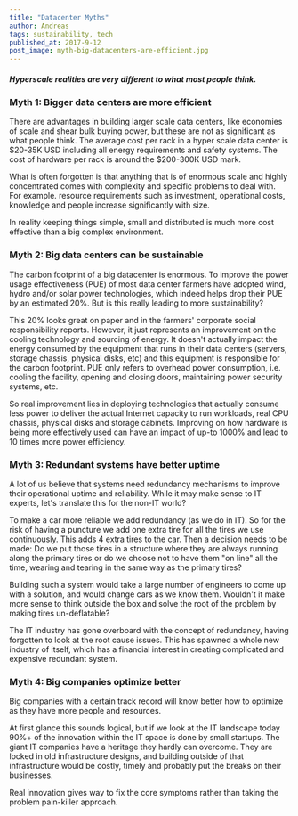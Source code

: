 ```yaml
---
title: "Datacenter Myths"
author: Andreas
tags: sustainability, tech
published_at: 2017-9-12
post_image: myth-big-datacenters-are-efficient.jpg
---
```


##### Hyperscale realities are very different to what most people think.

### Myth 1: Bigger data centers are more efficient

There are advantages in building larger scale data centers, like economies of scale and shear bulk buying power, but these are not as significant as what people think. The average cost per rack in a hyper scale data center is $20-35K USD including all energy requirements and safety systems. The cost of hardware per rack is around the $200-300K USD mark.

What is often forgotten is that anything that is of enormous scale and highly concentrated comes with complexity and specific problems to deal with. For example. resource requirements such as investment, operational costs, knowledge and people increase significantly with size.

In reality keeping things simple, small and distributed is much more cost effective than a big complex environment.

### Myth 2: Big data centers can be sustainable

The carbon footprint of a big datacenter is enormous. To improve the power usage effectiveness (PUE) of most data center farmers have adopted wind, hydro and/or solar power technologies, which indeed helps drop their PUE by an estimated 20%. But is this really leading to more sustainability?

This 20% looks great on paper and in the farmers' corporate social responsibility reports. However, it just represents an improvement on the cooling technology and sourcing of energy. It doesn't actually impact the energy consumed by the equipment that runs in their data centers (servers, storage chassis, physical disks, etc) and this equipment is responsible for the carbon footprint. PUE only refers to overhead power consumption, i.e. cooling the facility, opening and closing doors, maintaining power security systems, etc.

So real improvement lies in deploying technologies that actually consume less power to deliver the actual Internet capacity to run workloads, real CPU chassis, physical disks and storage cabinets. Improving on how hardware is being more effectively used can have an impact of up-to 1000% and lead to 10 times more power efficiency.

### Myth 3: Redundant systems have better uptime

A lot of us believe that systems need redundancy mechanisms to improve their operational uptime and reliability. While it may make sense to IT experts, let's translate this for the non-IT world?

To make a car more reliable we add redundancy (as we do in IT). So for the risk of having a puncture we add one extra tire for all the tires we use continuously. This adds 4 extra tires to the car. Then a decision needs to be made: Do we put those tires in a structure where they are always running along the primary tires or do we choose not to have them "on line" all the time, wearing and tearing in the same way as the primary tires?

Building such a system would take a large number of engineers to come up with a solution, and would change cars as we know them. Wouldn't it make more sense to think outside the box and solve the root of the problem by making tires un-deflatable?

The IT industry has gone overboard  with the concept of redundancy, having forgotten to look at the root cause issues. This has spawned a whole new industry of itself, which has a financial interest in creating complicated and expensive redundant system.

### Myth 4: Big companies optimize better

Big companies with a certain track record will know better how to optimize as they have more people and resources.

At first glance this sounds logical, but if we look at the IT landscape today 90%+ of the innovation within the IT space is done by small startups. The giant IT companies have a heritage they hardly can overcome. They are locked in old infrastructure designs, and building outside of that infrastructure would be costly, timely and probably put the breaks on their businesses.

Real innovation gives way to fix the core symptoms rather than taking the problem pain-killer approach.
